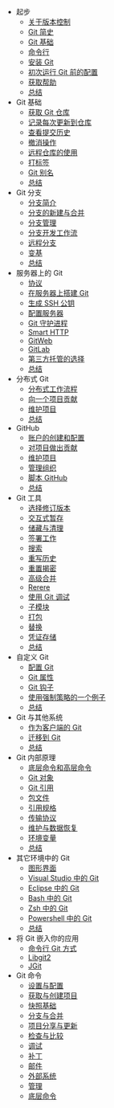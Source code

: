 - 起步
  - [关于版本控制](about-version-control.md)
  - [Git 简史](brief-history.md)
  - [Git 基础](basics.md)
  - [命令行](command-line.md)
  - [安装 Git](install.md)
  - [初次运行 Git 前的配置](configure.md)
  - [获取帮助](get-help.md)
  - [总结](summary-1.md)
- Git 基础
  - [获取 Git 仓库](get-repository.md)
  - [记录每次更新到仓库](update-to-repository.md)
  - [查看提交历史](review-submission-history.md)
  - [撤消操作](undo-operation.md)
  - [远程仓库的使用](remote-repository.md)
  - [打标签](label.md)
  - [Git 别名](byname.md)
  - [总结](summary-2.md)
- Git 分支
  - [分支简介](branch-brief-introduction.md)
  - [分支的新建与合并](new-and-merge.md)
  - [分支管理](branch-management.md)
  - [分支开发工作流](workflow.md)
  - [远程分支](remote-branch.md)
  - [变基](rebase.md)
  - [总结](summary-3.md)
- 服务器上的 Git
  - [协议](agreement.md)
  - [在服务器上搭建 Git](build-on-the-server.md)
  - [生成 SSH 公钥](generate-ssh-public-key.md)
  - [配置服务器](configure-server.md)
  - [Git 守护进程](guardian-process.md)
  - [Smart HTTP](smart-http.md)
  - [GitWeb](gitweb.md)
  - [GitLab](gitlab.md)
  - [第三方托管的选择](third-party-custody.md)
  - [总结](summary-4.md)
- 分布式 Git
  - [分布式工作流程](distributed-workflow.md)
  - [向一个项目贡献](contribution-to-a-project.md)
  - [维护项目](maintenance-project.md)
  - [总结](summary-5.md)
- GitHub
  - [账户的创建和配置](account.md)
  - [对项目做出贡献](contribute-to-the-project.md)
  - [维护项目](maintain-project.md)
  - [管理组织](management-organization.md)
  - [脚本 GitHub](script.md)
  - [总结](summary-6.md)
- Git 工具
  - [选择修订版本](revised-edition.md)
  - [交互式暂存](interactive-storage.md)
  - [储藏与清理](storage-and-cleaning.md)
  - [签署工作](sign-work.md)
  - [搜索](search.md)
  - [重写历史](rewrite-history.md)
  - [重置揭密](reset.md)
  - [高级合并](advanced-merge.md)
  - [Rerere](rerere.md)
  - [使用 Git 调试](git-debug.md)
  - [子模块](sub-module.md)
  - [打包](pack.md)
  - [替换](replace.md)
  - [凭证存储](certificate-storage.md)
  - [总结](summary-7.md)
- 自定义 Git
  - [配置 Git](configurate-git.md)
  - [Git 属性](git-attribute.md)
  - [Git 钩子](git-hooks.md)
  - [使用强制策略的一个例子](example.md)
  - [总结](summary-8.md)
- Git 与其他系统
  - [作为客户端的 Git](git-client.md)
  - [迁移到 Git](move-to-git.md)
  - [总结](summary-9.md)
- Git 内部原理
  - [底层命令和高层命令](ground-command-and-senior-command.md)
  - [Git 对象](git-object.md)
  - [Git 引用](git-quote.md)
  - [包文件](package-file.md)
  - [引用规格](reference-specification.md)
  - [传输协议](transmission-protocol.md)
  - [维护与数据恢复](maintenance-and-data-recovery.md)
  - [环境变量](environment-variable.md)
  - [总结](summary-10.md)
- 其它环境中的 Git
  - [图形界面](graphics-interface.md)
  - [Visual Studio 中的 Git](visual-studio.md)
  - [Eclipse 中的 Git](eclipse.md)
  - [Bash 中的 Git](bash.md)
  - [Zsh 中的 Git](zsh.md)
  - [Powershell 中的 Git](powershell.md)
  - [总结](summary-a1.md)
- 将 Git 嵌入你的应用
  - [命令行 Git 方式](command-line-git.md)
  - [Libgit2](libgit2.md)
  - [JGit](jgit.md)
- Git 命令
  - [设置与配置](setup-and-configuration.md)
  - [获取与创建项目](obtain-and-create-project.md)
  - [快照基础](snapshot-basis.md)
  - [分支与合并](branch-and-merge.md)
  - [项目分享与更新](project-share-and-update.md)
  - [检查与比较](inspection-and-comparison.md)
  - [调试](debug.md)
  - [补丁](patch.md)
  - [邮件](email.md)
  - [外部系统](external-system.md)
  - [管理](manage.md)
  - [底层命令](bottom-command.md)